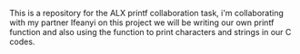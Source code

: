 This is a repository for the ALX printf collaboration task, i'm collaborating with my partner Ifeanyi on this project
we will be writing our own printf function and also using the function to print characters and strings in our C codes.
